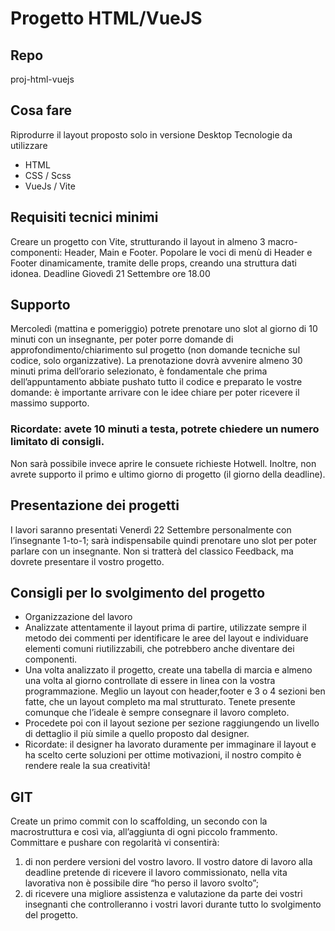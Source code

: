 # Progetto HTML/VueJS

## Repo

proj-html-vuejs

## Cosa fare

Riprodurre il layout proposto solo in versione Desktop
Tecnologie da utilizzare

- HTML
- CSS / Scss
- VueJs / Vite

## Requisiti tecnici minimi

Creare un progetto con Vite, strutturando il layout in almeno 3 macro-componenti:
Header, Main e Footer.
Popolare le voci di menù di Header e Footer dinamicamente, tramite delle props, creando
una struttura dati idonea.
Deadline
Giovedì 21 Settembre ore 18.00

## Supporto

Mercoledì (mattina e pomeriggio) potrete prenotare uno slot al giorno di 10 minuti con un
insegnante, per poter porre domande di approfondimento/chiarimento sul progetto (non
domande tecniche sul codice, solo organizzative).
La prenotazione dovrà avvenire almeno 30 minuti prima dell’orario selezionato, è
fondamentale che prima dell’appuntamento abbiate pushato tutto il codice e preparato le
vostre domande: è importante arrivare con le idee chiare per poter ricevere il massimo
supporto.

### Ricordate: avete 10 minuti a testa, potrete chiedere un numero limitato di consigli.

Non sarà possibile invece aprire le consuete richieste Hotwell.
Inoltre, non avrete supporto il primo e ultimo giorno di progetto (il giorno della
deadline).

## Presentazione dei progetti

I lavori saranno presentati Venerdì 22 Settembre personalmente con l’insegnante 1-to-1;
sarà indispensabile quindi prenotare uno slot per poter parlare con un insegnante.
Non si tratterà del classico Feedback, ma dovrete presentare il vostro progetto.

## Consigli per lo svolgimento del progetto

- Organizzazione del lavoro
- Analizzate attentamente il layout prima di partire, utilizzate sempre il metodo dei commenti
  per identificare le aree del layout e individuare elementi comuni riutilizzabili, che potrebbero
  anche diventare dei componenti.
- Una volta analizzato il progetto, create una tabella di marcia e almeno una volta al giorno
  controllate di essere in linea con la vostra programmazione.
  Meglio un layout con header,footer e 3 o 4 sezioni ben fatte, che un layout completo ma mal
  strutturato. Tenete presente comunque che l’ideale è sempre consegnare il lavoro completo.
- Procedete poi con il layout sezione per sezione raggiungendo un livello di dettaglio il più
  simile a quello proposto dal designer.
- Ricordate: il designer ha lavorato duramente per immaginare il layout e ha scelto certe
  soluzioni per ottime motivazioni, il nostro compito è rendere reale la sua creatività!

## GIT

Create un primo commit con lo scaffolding, un secondo con la macrostruttura e così via,
all’aggiunta di ogni piccolo frammento.
Committare e pushare con regolarità vi consentirà:

1. di non perdere versioni del vostro lavoro. Il vostro datore di lavoro alla deadline
   pretende di ricevere il lavoro commissionato, nella vita lavorativa non è possibile dire
   “ho perso il lavoro svolto”;
2. di ricevere una migliore assistenza e valutazione da parte dei vostri insegnanti che
   controlleranno i vostri lavori durante tutto lo svolgimento del progetto.

